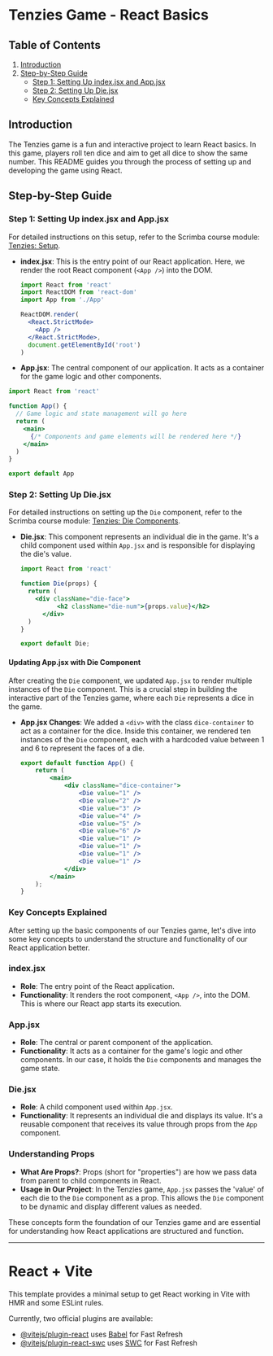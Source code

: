 # Tenzies Game - React Basics

## Table of Contents
1. [Introduction](#introduction)
2. [Step-by-Step Guide](#step-by-step-guide)
   - [Step 1: Setting Up index.jsx and App.jsx](#step-1-setting-up-indexjsx-and-appjsx)
   - [Step 2: Setting Up Die.jsx](#step-2-setting-up-diejsx)
   - [Key Concepts Explained](#key-concepts-explained)

## Introduction
The Tenzies game is a fun and interactive project to learn React basics. In this game, players roll ten dice and aim to get all dice to show the same number. This README guides you through the process of setting up and developing the game using React.

## Step-by-Step Guide

### Step 1: Setting Up index.jsx and App.jsx

For detailed instructions on this setup, refer to the Scrimba course module: [Tenzies: Setup](https://scrimba.com/learn/frontend/tenzies-setup-co0a9459ea14580c07f072cfd).

- **index.jsx**: This is the entry point of our React application. Here, we render the root React component (`<App />`) into the DOM.
  ```jsx
  import React from 'react'
  import ReactDOM from 'react-dom'
  import App from './App'

  ReactDOM.render(
    <React.StrictMode>
      <App />
    </React.StrictMode>,
    document.getElementById('root')
  )
    ```
- **App.jsx**: The central component of our application. It acts as a container for the game logic and other components.

```jsx
import React from 'react'

function App() {
  // Game logic and state management will go here
  return (
    <main>
      {/* Components and game elements will be rendered here */}
    </main>
  )
}

export default App
```

### Step 2: Setting Up Die.jsx
For detailed instructions on setting up the `Die` component, refer to the Scrimba course module: [Tenzies: Die Components](https://scrimba.com/learn/frontend/tenzies-die-components-co38647cca41846b5b884e953).

- **Die.jsx**: This component represents an individual die in the game. It's a child component used within `App.jsx` and is responsible for displaying the die's value.
  ```jsx
  import React from 'react'

  function Die(props) {
    return (
      <div className="die-face">
            <h2 className="die-num">{props.value}</h2>
        </div>
    )
  }

  export default Die;
  ```

#### Updating App.jsx with Die Component

After creating the `Die` component, we updated `App.jsx` to render multiple instances of the `Die` component. This is a crucial step in building the interactive part of the Tenzies game, where each `Die` represents a dice in the game.

- **App.jsx Changes**: We added a `<div>` with the class `dice-container` to act as a container for the dice. Inside this container, we rendered ten instances of the `Die` component, each with a hardcoded value between 1 and 6 to represent the faces of a die.
  ```jsx
  export default function App() {
      return (
          <main>
              <div className="dice-container">
                  <Die value="1" />
                  <Die value="2" />
                  <Die value="3" />
                  <Die value="4" />
                  <Die value="5" />
                  <Die value="6" />
                  <Die value="1" />
                  <Die value="1" />
                  <Die value="1" />
                  <Die value="1" />
              </div>
          </main>
      );
  }
  ```

### Key Concepts Explained

After setting up the basic components of our Tenzies game, let's dive into some key concepts to understand the structure and functionality of our React application better.

### index.jsx
- **Role**: The entry point of the React application.
- **Functionality**: It renders the root component, `<App />`, into the DOM. This is where our React app starts its execution.

### App.jsx
- **Role**: The central or parent component of the application.
- **Functionality**: It acts as a container for the game's logic and other components. In our case, it holds the `Die` components and manages the game state.

### Die.jsx
- **Role**: A child component used within `App.jsx`.
- **Functionality**: It represents an individual die and displays its value. It's a reusable component that receives its value through props from the `App` component.

### Understanding Props
- **What Are Props?**: Props (short for "properties") are how we pass data from parent to child components in React.
- **Usage in Our Project**: In the Tenzies game, `App.jsx` passes the 'value' of each die to the `Die` component as a prop. This allows the `Die` component to be dynamic and display different values as needed.

These concepts form the foundation of our Tenzies game and are essential for understanding how React applications are structured and function.

---


# React + Vite

This template provides a minimal setup to get React working in Vite with HMR and some ESLint rules.

Currently, two official plugins are available:

- [@vitejs/plugin-react](https://github.com/vitejs/vite-plugin-react/blob/main/packages/plugin-react/README.md) uses [Babel](https://babeljs.io/) for Fast Refresh
- [@vitejs/plugin-react-swc](https://github.com/vitejs/vite-plugin-react-swc) uses [SWC](https://swc.rs/) for Fast Refresh
